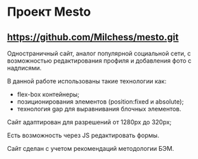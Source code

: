 # Проект Mesto
https://github.com/Milchess/mesto.git
------

Одностраничный сайт, аналог популярной социальной сети, с возможностью редактирования профиля и добавления фото с надписями.

В данной работе использованы такие технологии как:
* flex-box контейнеры;
* позиционирования элементов (position:fixed и absolute);
* технология gap для выравнивания блочных элементов.

Сайт адаптирован для разрешений от 1280px до 320px;

Есть возможность через JS редактировать формы.


Сайт сделан с учетом рекомендаций методологии БЭМ.